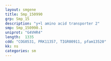 ```yaml
---
layout: smgene
title: Smp_150990
grp: Smp_15
description: "y+l amino acid transporter 2"
smp: Smp_150990.1
uniprot: "G4VHR4"
length:  1335
cdd: "COG0531, PRK11357, TIGR00911, pfam13520"
kk: ns
categories: sm
---
```

